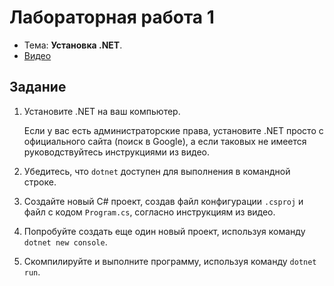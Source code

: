 # Лабораторная работа 1

- Тема: **Установка .NET**.
- [Видео](https://www.youtube.com/watch?v=QsO1HedgKt8&list=PL4sUOB8DjVlVVw9Yx_tUO7fRPDYeaACXD&index=1)

## Задание

1. Установите .NET на ваш компьютер. 

   Если у вас есть администраторские права, установите .NET просто с официального сайта (поиск в Google),
   а если таковых не имеется руководствуйтесь инструкциями из видео.

2. Убедитесь, что `dotnet` доступен для выполнения в командной строке.

3. Создайте новый C# проект, создав файл конфигурации `.csproj` и файл с кодом `Program.cs`,
   согласно инструкциям из видео.

4. Попробуйте создать еще один новый проект, используя команду `dotnet new console`.

5. Скомпилируйте и выполните программу, используя команду `dotnet run`.
